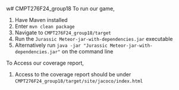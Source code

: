 w# CMPT276F24_group18
To run our game, <br/>
1. Have Maven installed
2. Enter ```mvn clean package```
3. Navigate to ```CMPT276F24_group18/target```
4. Run the ```Jurassic Meteor-jar-with-dependencies.jar``` executable
5. Alternatively run ```java -jar "Jurassic Meteor-jar-with-dependencies.jar"``` on the command line

To Access our coverage report, <br/>
1. Access to the coverage report should be under ```CMPT276F24_group18/target/site/jacoco/index.html```
